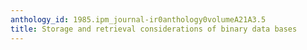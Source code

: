 ```yaml
---
anthology_id: 1985.ipm_journal-ir0anthology0volumeA21A3.5
title: Storage and retrieval considerations of binary data bases
---
```

